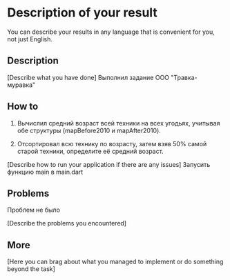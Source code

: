 # Description of your result

You can describe your results in any language that is convenient for you, not just English.

## Description

[Describe what you have done]
Выполнил задание ООО "Травка-муравка"

## How to
1. Вычислил средний возраст всей техники на всех угодьях, учитывая обе структуры (mapBefore2010 и mapAfter2010).

2. Отсортировал всю технику по возрасту, затем взяв 50% самой старой техники, определите её средний возраст.

[Describe how to run your application if there are any issues]
Запусить функцию main в main.dart

## Problems
Проблем не было

[Describe the problems you encountered]

## More

[Here you can brag about what you managed to implement or do something beyond the task]


